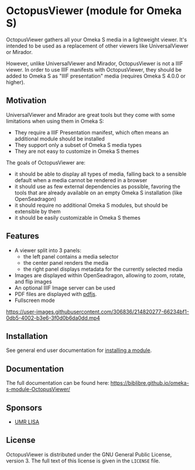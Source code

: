 # OctopusViewer (module for Omeka S)

OctopusViewer gathers all your Omeka S media in a lightweight viewer.
It's intended to be used as a replacement of other viewers like UniversalViewer
or Mirador.

However, unlike UniversalViewer and Mirador, OctopusViewer is not a IIIF
viewer. In order to use IIIF manifests with OctopusViewer, they should be added
to Omeka S as "IIIF presentation" media (requires Omeka S 4.0.0 or higher).

## Motivation

UniversalViewer and Mirador are great tools but they come with some limitations
when using them in Omeka S:

- They require a IIIF Presentation manifest, which often means an additional
  module should be installed
- They support only a subset of Omeka S media types
- They are not easy to customize in Omeka S themes

The goals of OctopusViewer are:

- it should be able to display all types of media, falling back to a sensible
  default when a media cannot be rendered in a browser
- it should use as few external dependencies as possible, favoring the
  tools that are already available on an empty Omeka S installation (like
  OpenSeadragon)
- it should require no additional Omeka S modules, but should be extensible by
  them
- it should be easily customizable in Omeka S themes

## Features

- A viewer split into 3 panels:
  - the left panel contains a media selector
  - the center panel renders the media
  - the right panel displays metadata for the currently selected media
- Images are displayed within OpenSeadragon, allowing to zoom, rotate, and flip images
- An optional IIIF Image server can be used
- PDF files are displayed with [pdfjs](https://mozilla.github.io/pdf.js/).
- Fullscreen mode

https://user-images.githubusercontent.com/306836/214820277-66234bf1-0db5-4002-b3e6-3f0d0b6da0dd.mp4

## Installation

See general end user documentation for
[installing a module](http://omeka.org/s/docs/user-manual/modules/#installing-modules).

## Documentation

The full documentation can be found here:
<https://biblibre.github.io/omeka-s-module-OctopusViewer/>

## Sponsors

- [UMR LISA](https://umrlisa.univ-corse.fr)

## License

OctopusViewer is distributed under the GNU General Public License, version 3. The
full text of this license is given in the `LICENSE` file.
